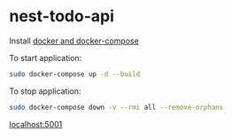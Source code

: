 # nest-todo-api

Install [docker and docker-compose](https://docs.docker.com/compose/install/)

To start application:

```bash
sudo docker-compose up -d --build
```

To stop application:

```bash
sudo docker-compose down -v --rmi all --remove-orphans
```

[localhost:5001](http://localhost:5001)
